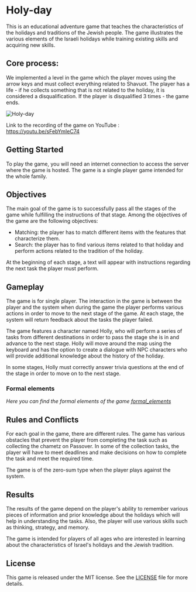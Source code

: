 # Holy-day

<p>This is an educational adventure game that teaches the characteristics of the holidays and traditions of the Jewish people. The game illustrates the various elements of the Israeli holidays while training existing skills and acquiring new skills.</p>

## Core process:

We implemented a level in the game
which the player moves using the arrow keys and must collect everything related to Shavuot. The player has a life - if he collects something that is not related to the holiday, it is considered a disqualification. If the player is disqualified 3 times - the game ends.

![Holy-day](https://github.com/LO-Games/Holy-day/blob/main/Assets/Images/GameScreenshot.PNG)

Link to the recording of the game on YouTube : https://youtu.be/sFebYmIeC74

<h2>Getting Started</h2>

<p>To play the game, you will need an internet connection to access the server where the game is hosted. The game is a single player game intended for the whole family.</p>

<h2>Objectives</h2>

<p>The main goal of the game is to successfully pass all the stages of the game while fulfilling the instructions of that stage. Among the objectives of the game are the following objectives:</p>

<ul><li>Matching: the player has to match different items with the features that characterize them.</li><li>Search: the player has to find various items related to that holiday and perform actions related to the tradition of the holiday.</li></ul>

<p>At the beginning of each stage, a text will appear with instructions regarding the next task the player must perform.</p>

<h2>Gameplay</h2>

<p>The game is for single player. The interaction in the game is between the player and the system when during the game the player performs various actions in order to move to the next stage of the game. At each stage, the system will return feedback about the tasks the player failed.</p>

<p>The game features a character named Holly, who will perform a series of tasks from different destinations in order to pass the stage she is in and advance to the next stage. Holly will move around the map using the keyboard and has the option to create a dialogue with NPC characters who will provide additional knowledge about the history of the holiday.</p>

<p>In some stages, Holly must correctly answer trivia questions at the end of the stage in order to move on to the next stage.</p>

### Formal elements
*Here you can find the formal elements of the game [formal_elements](formal-elements.md)*

<h2>Rules and Conflicts</h2>

<p>For each goal in the game, there are different rules. The game has various obstacles that prevent the player from completing the task such as collecting the chametz on Passover. In some of the collection tasks, the player will have to meet deadlines and make decisions on how to complete the task and meet the required time.</p>

<p>The game is of the zero-sum type when the player plays against the system.</p>

<h2>Results</h2>

<p>The results of the game depend on the player's ability to remember various pieces of information and prior knowledge about the holidays which will help in understanding the tasks. Also, the player will use various skills such as thinking, strategy, and memory.</p>

<p>The game is intended for players of all ages who are interested in learning about the characteristics of Israel's holidays and the Jewish tradition.</p>

<h2>License</h2>
<p>This game is released under the MIT license. See the <a href="LICENSE" target="_new">LICENSE</a> file for more details.</p>
